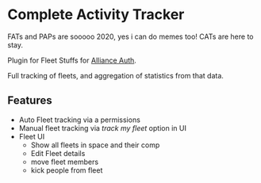 # Complete Activity Tracker

FATs and PAPs are sooooo 2020, yes i can do memes too! CATs are here to stay.

Plugin for Fleet Stuffs for [Alliance Auth](https://gitlab.com/allianceauth/allianceauth).

Full tracking of fleets, and aggregation of statistics from that data.

## Features

- Auto Fleet tracking via a permissions
- Manual fleet tracking via _track my fleet_ option in UI
- Fleet UI
  - Show all fleets in space and their comp
  - Edit Fleet details
  - move fleet members
  - kick people from fleet
